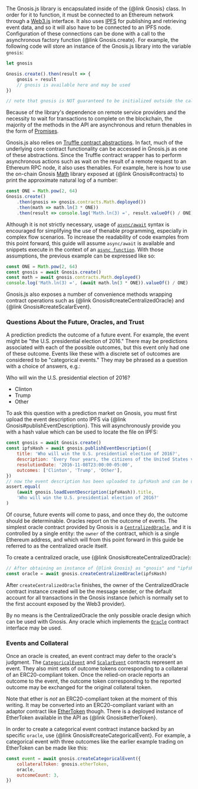 The Gnosis.js library is encapsulated inside of the {@link Gnosis} class. In order for it to function, it must be connected to an Ethereum network through a [Web3.js](https://github.com/ethereum/wiki/wiki/JavaScript-API) interface. It also uses [IPFS](https://ipfs.io/) for publishing and retrieving event data, and so it will also have to be connected to an IPFS node. Configuration of these connections can be done with a call to the asynchronous factory function {@link Gnosis.create}. For example, the following code will store an instance of the Gnosis.js library into the variable `gnosis`:

```js
let gnosis

Gnosis.create().then(result => {
    gnosis = result
    // gnosis is available here and may be used
})

// note that gnosis is NOT guaranteed to be initialized outside the callback scope here
```

Because of the library's dependence on remote service providers and the necessity to wait for transactions to complete on the blockchain, the majority of the methods in the API are asynchronous and return thenables in the form of [Promises](https://developer.mozilla.org/en-US/docs/Web/JavaScript/Guide/Using_promises).

Gnosis.js also relies on [Truffle contract abstractions](https://github.com/trufflesuite/truffle-contract). In fact, much of the underlying core contract functionality can be accessed in Gnosis.js as one of these abstractions. Since the Truffle contract wrapper has to perform asynchronous actions such as wait on the result of a remote request to an Ethereum RPC node, it also uses thenables. For example, here is how to use the on-chain Gnosis [Math](https://gnosis.github.io/gnosis-contracts/docs/Math/) library exposed at {@link Gnosis#contracts} to print the approximate natural log of a number:

```js
const ONE = Math.pow(2, 64)
Gnosis.create()
    .then(gnosis => gnosis.contracts.Math.deployed())
    .then(math => math.ln(3 * ONE))
    .then(result => console.log('Math.ln(3) =', result.valueOf() / ONE))
```

Although it is not strictly necessary, usage of [`async/await`](https://developer.mozilla.org/en-US/docs/Web/JavaScript/Reference/Statements/async_function) syntax is encouraged for simplifying the use of thenable programming, especially in complex flow scenarios. To increase the readability of code examples from this point forward, this guide will assume `async/await` is available and snippets execute in the context of an [`async function`](https://developer.mozilla.org/en-US/docs/Web/JavaScript/Reference/Statements/async_function). With those assumptions, the previous example can be expressed like so:

```js
const ONE = Math.pow(2, 64)
const gnosis = await Gnosis.create()
const math = await gnosis.contracts.Math.deployed()
console.log('Math.ln(3) =', (await math.ln(3 * ONE)).valueOf() / ONE)
```

Gnosis.js also exposes a number of convenience methods wrapping contract operations such as {@link Gnosis#createCentralizedOracle} and {@link Gnosis#createScalarEvent}.

### Questions About the Future, Oracles, and Trust

A prediction predicts the outcome of a future event. For example, the event might be "the U.S. presidential election of 2016." There may be predictions associated with each of the possible outcomes, but this event only had one of these outcome. Events like these with a discrete set of outcomes are considered to be "categorical events." They may be phrased as a question with a choice of answers, e.g.:

Who will win the U.S. presidential election of 2016?
* Clinton
* Trump
* Other

To ask this question with a prediction market on Gnosis, you must first upload the event description onto IPFS via {@link Gnosis#publishEventDescription}. This will asynchronously provide you with a hash value which can be used to locate the file on IPFS:

```js
const gnosis = await Gnosis.create()
const ipfsHash = await gnosis.publishEventDescription({
    title: 'Who will win the U.S. presidential election of 2016?',
    description: 'Every four years, the citizens of the United States vote for their next president...',
    resolutionDate: '2016-11-08T23:00:00-05:00',
    outcomes: ['Clinton', 'Trump', 'Other'],
})
// now the event description has been uploaded to ipfsHash and can be used
assert.equal(
    (await gnosis.loadEventDescription(ipfsHash)).title,
    'Who will win the U.S. presidential election of 2016?'
)
```

Of course, future events will come to pass, and once they do, the outcome should be determinable. Oracles report on the outcome of events. The simplest oracle contract provided by Gnosis is a [`CentralizedOracle`](https://gnosis.github.io/gnosis-contracts/docs/CentralizedOracle/), and it is controlled by a single entity: the `owner` of the contract, which is a single Ethereum address, and which will from this point forward in this guide be referred to as the centralized oracle itself.

To create a centralized oracle, use {@link Gnosis#createCentralizedOracle}:

```js
// After obtaining an instance of {@link Gnosis} as "gnosis" and "ipfsHash" from {@link Gnosis#publishEventDescription}
const oracle = await gnosis.createCentralizedOracle(ipfsHash)
```

After `createCentralizedOracle` finishes, the owner of the CentralizedOracle contract instance created will be the message sender, or the default account for all transactions in the Gnosis instance (which is normally set to the first account exposed by the Web3 provider).

By no means is the CentralizedOracle the only possible oracle design which can be used with Gnosis. Any oracle which implements the [`Oracle`](https://github.com/gnosis/gnosis-contracts/blob/master/contracts/Oracles/Oracle.sol) contract interface may be used.

### Events and Collateral

Once an oracle is created, an event contract may defer to the oracle's judgment. The [`CategoricalEvent`](https://gnosis.github.io/gnosis-contracts/docs/CategoricalEvent/) and [`ScalarEvent`](https://gnosis.github.io/gnosis-contracts/docs/ScalarEvent/) contracts represent an event. They also mint sets of outcome tokens corresponding to a collateral of an ERC20-compliant token. Once the relied-on oracle reports an outcome to the event, the outcome token corresponding to the reported outcome may be exchanged for the original collateral token.

Note that ether is *not* an ERC20-compliant token at the moment of this writing. It may be converted into an ERC20-compliant variant with an adaptor contract like [EtherToken](https://gnosis.github.io/gnosis-contracts/docs/EtherToken/) though. There is a deployed instance of EtherToken available in the API as {@link Gnosis#etherToken}.

In order to create a categorical event contract instance backed by an specific `oracle`, use {@link Gnosis#createCategoricalEvent}. For example, a categorical event with three outcomes like the earlier example trading on EtherToken can be made like this:

```js
const event = await gnosis.createCategoricalEvent({
    collateralToken: gnosis.etherToken,
    oracle,
    outcomeCount: 3,
})
```

